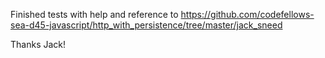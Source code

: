 Finished tests with help and reference to https://github.com/codefellows-sea-d45-javascript/http_with_persistence/tree/master/jack_sneed

Thanks Jack!
